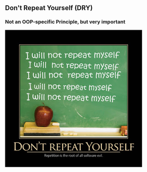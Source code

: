 Don't Repeat Yourself (DRY)
---------------------------



### Not an OOP-specific Principle, but very important

![dry evil](images/dry-evil.jpg)
